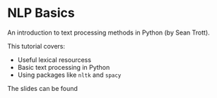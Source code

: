# NLP Basics

An introduction to text processing methods in Python (by Sean Trott).

This tutorial covers:

- Useful lexical resourcess 
- Basic text processing in Python  
- Using packages like `nltk` and `spacy`

The slides can be found 
